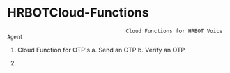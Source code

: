 # HRBOTCloud-Functions
                                          Cloud Functions for HRBOT Voice Agent

1. Cloud Function for OTP's
  a. Send an OTP
  b. Verify an OTP

2.
